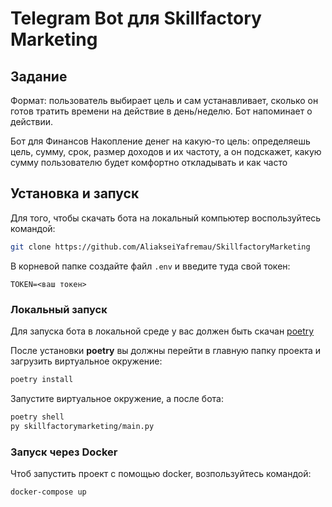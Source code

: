 # Telegram Bot для Skillfactory Marketing

## Задание
Формат: пользователь выбирает цель и сам устанавливает, сколько он готов тратить времени на действие в день/неделю. Бот напоминает о действии. 

Бот для Финансов
Накопление денег на какую-то цель: определяешь цель, сумму, срок, размер доходов и их частоту, а он подскажет, какую сумму пользователю будет комфортно откладывать и как часто

## Установка и запуск

Для того, чтобы скачать бота на локальный компьютер воспользуйтесь командой:
```bash
git clone https://github.com/AliakseiYafremau/SkillfactoryMarketing
```

В корневой папке создайте файл `.env` и введите туда свой токен:
```env
TOKEN=<ваш токен>
```

### Локальный запуск
Для запуска бота в локальной среде у вас должен быть скачан [poetry](https://python-poetry.org/)

После установки __poetry__ вы должны перейти в главную папку проекта и загрузить виртуальное окружение:
```bash
poetry install
```

Запустите виртуальное окружение, а после бота:
```bash
poetry shell
py skillfactorymarketing/main.py
```

### Запуск через Docker
Чтоб запустить проект с помощью docker, возпользуйтесь командой:
```bash
docker-compose up
```